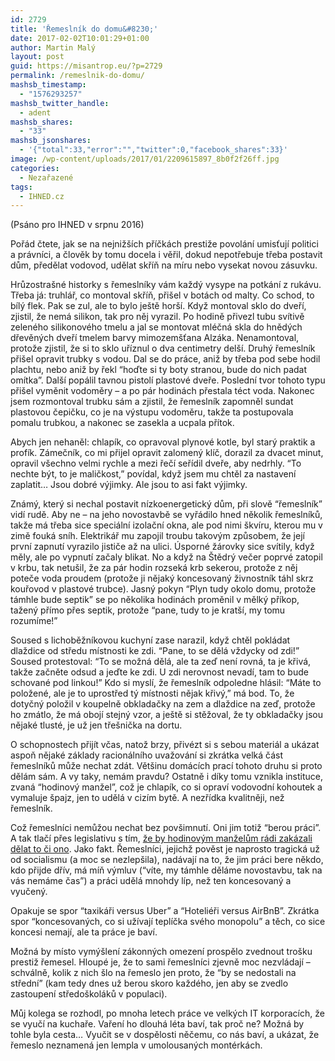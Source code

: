```yaml
---
id: 2729
title: 'Řemeslník do domu&#8230;'
date: 2017-02-02T10:01:29+01:00
author: Martin Malý
layout: post
guid: https://misantrop.eu/?p=2729
permalink: /remeslnik-do-domu/
mashsb_timestamp:
  - "1576293257"
mashsb_twitter_handle:
  - adent
mashsb_shares:
  - "33"
mashsb_jsonshares:
  - '{"total":33,"error":"","twitter":0,"facebook_shares":33}'
image: /wp-content/uploads/2017/01/2209615897_8b0f2f26ff.jpg
categories:
  - Nezařazené
tags:
  - IHNED.cz
---
```

(Psáno pro IHNED v srpnu 2016)

<span style="font-weight: 400;">Pořád čtete, jak se na nejnižších příčkách prestiže povolání umisťují politici a právníci, a člověk by tomu docela i věřil, dokud nepotřebuje třeba postavit dům, předělat vodovod, udělat skříň na míru nebo vysekat novou zásuvku.</span>

<span style="font-weight: 400;">Hrůzostrašné historky s řemeslníky vám každý vysype na potkání z rukávu. Třeba já: truhlář, co montoval skříň, přišel v botách od malty. Co schod, to bílý flek. Pak se zul, ale to bylo ještě horší. Když montoval sklo do dveří, zjistil, že nemá silikon, tak pro něj vyrazil. Po hodině přivezl tubu svítivě zeleného silikonového tmelu a jal se montovat mléčná skla do hnědých dřevěných dveří tmelem barvy mimozemšťana Alzáka. Nenamontoval, protože zjistil, že si to sklo uříznul o dva centimetry delší. Druhý řemeslník přišel opravit trubky s vodou. Dal se do práce, aniž by třeba pod sebe hodil plachtu, nebo aniž by řekl “hoďte si ty boty stranou, bude do nich padat omítka”. Další popálil tavnou pistolí plastové dveře. Poslední tvor tohoto typu přišel vyměnit vodoměry &#8211; a po pár hodinách přestala téct voda. Nakonec jsem rozmontoval trubku sám a zjistil, že řemeslník zapomněl sundat plastovou čepičku, co je na výstupu vodoměru, takže ta postupovala pomalu trubkou, a nakonec se zasekla a ucpala přítok.</span>

<span style="font-weight: 400;">Abych jen nehaněl: chlapík, co opravoval plynové kotle, byl starý praktik a profík. Zámečník, co mi přijel opravit zalomený klíč, dorazil za dvacet minut, opravil všechno velmi rychle a mezi řečí seřídil dveře, aby nedrhly. “To nechte být, to je maličkost,” povídal, když jsem mu chtěl za nastavení zaplatit… Jsou dobré výjimky. Ale jsou to asi fakt výjimky.</span>

<span style="font-weight: 400;">Známý, který si nechal postavit nízkoenergetický dům, při slově “řemeslník” vidí rudě. Aby ne &#8211; na jeho novostavbě se vyřádilo hned několik řemeslníků, takže má třeba sice speciální izolační okna, ale pod nimi škvíru, kterou mu v zimě fouká sníh. Elektrikář mu zapojil troubu takovým způsobem, že její první zapnutí vyrazilo jističe až na ulici. Úsporné žárovky sice svítily, když měly, ale po vypnutí začaly blikat. No a když na Štědrý večer poprvé zatopil v krbu, tak netušil, že za pár hodin rozseká krb sekerou, protože z něj poteče voda proudem (protože ji nějaký koncesovaný živnostník táhl skrz kouřovod v plastové trubce). Jasný pokyn “Plyn tudy okolo domu, protože támhle bude septik” se po několika hodinách proměnil v mělký příkop, tažený přímo přes septik, protože “pane, tudy to je kratší, my tomu rozumíme!” </span>

<span style="font-weight: 400;">Soused s lichoběžníkovou kuchyní zase narazil, když chtěl pokládat dlaždice od středu místnosti ke zdi. “Pane, to se dělá vždycky od zdi!” Soused protestoval: “To se možná dělá, ale ta zeď není rovná, ta je křivá, takže začněte odsud a jeďte ke zdi. U zdi nerovnost nevadí, tam to bude schované pod linkou!” Kdo si myslí, že řemeslník odpoledne hlásil: “Máte to položené, ale je to uprostřed tý místnosti nějak křivý,” má bod. To, že dotyčný položil v koupelně obkladačky na zem a dlaždice na zeď, protože ho zmátlo, že má obojí stejný vzor, a ještě si stěžoval, že ty obkladačky jsou nějaké tlusté, je už jen třešnička na dortu.</span>

<span style="font-weight: 400;">O schopnostech přijít včas, natož brzy, přivézt si s sebou materiál a ukázat aspoň nějaké základy racionálního uvažování si zkrátka velká část řemeslníků může nechat zdát. Většinu domácích prací tohoto druhu si proto dělám sám. A vy taky, nemám pravdu? Ostatně i díky tomu vznikla instituce, zvaná “hodinový manžel”, což je chlapík, co si opraví vodovodní kohoutek a vymaluje špajz, jen to udělá v cizím bytě. A nezřídka kvalitněji, než řemeslník.</span>

<span style="font-weight: 400;">Což řemeslníci nemůžou nechat bez povšimnutí. Oni jim totiž “berou práci”. A tak tlačí přes legislativu s tím, <a href="https://www.rozhlas.cz/zpravy/politika/_zprava/valka-remeslniku-hodinovi-manzele-nam-berou-praci-at-smi-jen-sekat-travu-navrhuji-zivnostnici--1636502">že by hodinovým manželům rádi zakázali dělat to či ono</a></span><span style="font-weight: 400;">. Jako fakt. Řemeslníci, jejichž pověst je naprosto tragická už od socialismu (a moc se nezlepšila), nadávají na to, že jim práci bere někdo, kdo přijde dřív, má míň výmluv (“víte, my támhle děláme novostavbu, tak na vás nemáme čas”) a práci udělá mnohdy líp, než ten koncesovaný a vyučený.</span>

<span style="font-weight: 400;">Opakuje se spor “taxikáři versus Uber” a “Hoteliéři versus AirBnB”. Zkrátka spor “koncesovaných, co si užívají teplíčka svého monopolu” a těch, co sice koncesi nemají, ale ta práce je baví.</span>

<span style="font-weight: 400;">Možná by místo vymýšlení zákonných omezení prospělo zvednout trošku prestiž řemesel. Hloupé je, že to sami řemeslníci zjevně moc nezvládají &#8211; schválně, kolik z nich šlo na řemeslo jen proto, že “by se nedostali na střední” (kam tedy dnes už berou skoro každého, jen aby se zvedlo zastoupení středoškoláků v populaci).</span>

<span style="font-weight: 400;">Můj kolega se rozhodl, po mnoha letech práce ve velkých IT korporacích, že se vyučí na kuchaře. Vaření ho dlouhá léta baví, tak proč ne? Možná by tohle byla cesta… Vyučit se v dospělosti něčemu, co nás baví, a ukázat, že řemeslo neznamená jen lempla v umolousaných montérkách.</span>